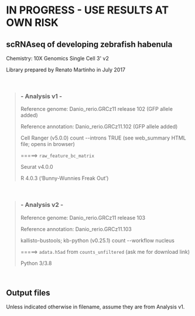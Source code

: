 # IN PROGRESS - USE RESULTS AT OWN RISK

## scRNAseq of developing zebrafish habenula

Chemistry: 10X Genomics Single Cell 3' v2

Library prepared by Renato Martinho in July 2017

<br>

>### - Analysis v1 -
>
>Reference genome: Danio_rerio.GRCz11 release 102 (GFP allele added)
>
>Reference annotation: Danio_rerio.GRCz11.102 (GFP allele added)
>
>Cell Ranger (v5.0.0) count --introns TRUE (see web_summary HTML file; opens in browser)
>
>=====> `raw_feature_bc_matrix`
>
>Seurat v4.0.0
>
>R 4.0.3 (‘Bunny-Wunnies Freak Out’)

<br>

>### - Analysis v2 -
>
>Reference genome: Danio_rerio.GRCz11 release 103
>
>Reference annotation: Danio_rerio.GRCz11.103
>
>kallisto-bustools; kb-python (v0.25.1) count --workflow nucleus
>
>=====> `adata.h5ad` from `counts_unfiltered` (ask me for download link)
>
>Python 3/3.8

<br>

## Output files

Unless indicated otherwise in filename, assume they are from Analysis v1.
